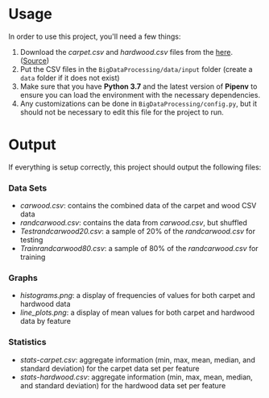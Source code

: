 Usage
=====

In order to use this project, you'll need a few things:
1. Download the *carpet.csv* and *hardwood.csv* files from the [here](https://www.uncg.edu/cmp/downloads/files/CH3.rar). 
([Source](https://github.com/Matmorcat/BigDataProcessing/blob/master/data/source.txt))
2. Put the CSV files in the `BigDataProcessing/data/input` folder (create a `data` folder if it does not exist)
3. Make sure that you have **Python 3.7** and the latest version of **Pipenv** to ensure you can load the environment
with the necessary dependencies.
4. Any customizations can be done in `BigDataProcessing/config.py`, but it should not be necessary to edit this file for 
the project to run.

Output
=====

If everything is setup correctly, this project should output the following files:

### Data Sets
- *carwood.csv*: contains the combined data of the carpet and wood CSV data
- *randcarwood.csv*: contains the data from *carwood.csv*, but shuffled
- *Testrandcarwood20.csv*: a sample of 20% of the *randcarwood.csv* for testing
- *Trainrandcarwood80.csv*: a sample of 80% of the *randcarwood.csv* for training

### Graphs
- *histograms.png*: a display of frequencies of values for both carpet and hardwood data
- *line_plots.png*: a display of mean values for both carpet and hardwood data by feature

### Statistics
- *stats-carpet.csv*: aggregate information (min, max, mean, median, and standard deviation) for the carpet data set per feature
- *stats-hardwood.csv*: aggregate information (min, max, mean, median, and standard deviation) for the hardwood data set per feature
